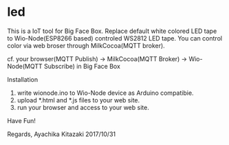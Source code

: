 # led

This is a IoT tool for Big Face Box.
Replace default white colored LED tape to Wio-Node(ESP8266 based) controled WS2812 LED tape.
You can control color via web broser through MilkCocoa(MQTT broker).

cf.
your browser(MQTT Publish) -> MilkCocoa(MQTT Broker) -> Wio-Node(MQTT Subscribe) in Big Face Box

Installation
1. write wionode.ino to Wio-Node device as Arduino compatibie.
2. upload *.html and *.js files to your web site.
3. run your browser and access to your web site.

Have Fun!

Regards,
Ayachika Kitazaki
2017/10/31
